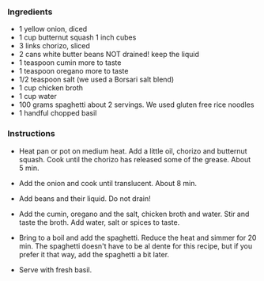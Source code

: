### Ingredients

-   1 yellow onion, diced
-   1 cup butternut squash 1 inch cubes
-   3 links chorizo, sliced
-   2 cans white butter beans NOT drained! keep the liquid
-   1 teaspoon cumin more to taste
-   1 teaspoon oregano more to taste
-   1/2 teaspoon salt (we used a Borsari salt blend)
-   1 cup chicken broth
-   1 cup water
-   100 grams spaghetti about 2 servings. We used gluten free rice noodles
-   1 handful chopped basil

### Instructions

-   Heat pan or pot on medium heat. Add a little oil, chorizo and butternut squash. Cook until the chorizo has released some of the grease. About 5 min.
    
-   Add the onion and cook until translucent. About 8 min.
    
-   Add beans and their liquid. Do not drain!
    
-   Add the cumin, oregano and the salt, chicken broth and water. Stir and taste the broth. Add water, salt or spices to taste.
    
-   Bring to a boil and add the spaghetti. Reduce the heat and simmer for 20 min. The spaghetti doesn't have to be al dente for this recipe, but if you prefer it that way, add the spaghetti a bit later.
    
-   Serve with fresh basil.
